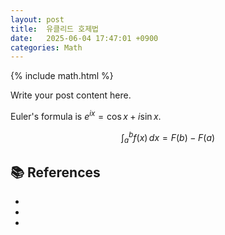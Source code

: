 ```yaml
---
layout: post
title:  유클리드 호제법
date:   2025-06-04 17:47:01 +0900
categories: Math
---
```


{% include math.html %}

Write your post content here.

Euler's formula is $e^{ix} = \cos x + i\sin x$.

$$
\int_{a}^{b} f(x)\,dx = F(b) - F(a)
$$

## 📚 References
- []()
- []()
- []()
